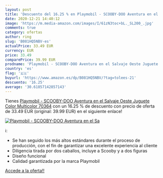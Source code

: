 ```yaml
---
layout: post
title: 'Descuento del 16.25 % en Playmobil - SCOOBY-DOO Aventura en el Sa'
date: 2020-12-21 14:40:12
image: 'https://m.media-amazon.com/images/I/61zN3toc+bL._SL200_.jpg'
comments: true
category: ofertas
author: ring
slug: 'B081HQ5NBV-es'
actualPrice: 33.49 EUR
currency: EUR
price: 33.49
comparePrice: 39.99 EUR
prodname: 'Playmobil - SCOOBY-DOO Aventura en el Salvaje Oeste Juguete  Color Multicolor  70364'
country: 'es'
flag: '🇪🇸'
buyurl: 'https://www.amazon.es/dp/B081HQ5NBV/?tag=tolees-21'
descuento: '16.25'
average: '30.61857142857143'
---
```


Tienes [Playmobil - SCOOBY-DOO Aventura en el Salvaje Oeste Juguete  Color Multicolor  70364](https://www.amazon.es/dp/B081HQ5NBV/?tag=tolees-21) con un 16.25 % de descuento con precio de oferta de 33.49 EUR (original: 39.99 EUR) en el siguiente enlace!

[![Playmobil - SCOOBY-DOO Aventura en el Sa](https://m.media-amazon.com/images/I/61zN3toc+bL._SL200_.jpg)](https://www.amazon.es/dp/B081HQ5NBV/?tag=tolees-21)

ℹ️:

- Se han seguido los más altos estándares durante el proceso de producción, con el fin de garantizar una excelente experiencia al cliente
- Diligencia tirada por dos caballos, incluye a Scooby y a dos figuras
- Diseño funcional
- Calidad garantizada por la marca Playmobil

[Accede a la oferta!!](https://www.amazon.es/dp/B081HQ5NBV/?tag=tolees-21)
